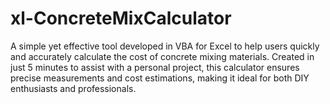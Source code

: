 # xl-ConcreteMixCalculator
A simple yet effective tool developed in VBA for Excel to help users quickly and accurately calculate the cost of concrete mixing materials. Created in just 5 minutes to assist with a personal project, this calculator ensures precise measurements and cost estimations, making it ideal for both DIY enthusiasts and professionals.
